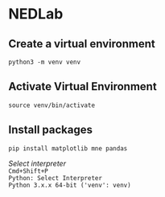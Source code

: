 # NEDLab

## Create a virtual environment
```python3 -m venv venv```

## Activate Virtual Environment
```source venv/bin/activate```  

## Install packages
```pip install matplotlib mne pandas```

_Select interpreter_  
```Cmd+Shift+P```  
```Python: Select Interpreter```  
```Python 3.x.x 64-bit ('venv': venv)```  

